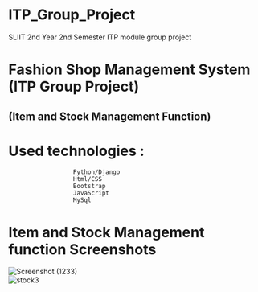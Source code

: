 # ITP_Group_Project
SLIIT 2nd Year 2nd Semester ITP module group project

# Fashion Shop Management System (ITP Group Project) 
## (Item and Stock Management Function) 
# Used technologies :
                      Python/Django
                      Html/CSS
                      Bootstrap
                      JavaScript
                      MySql
                    
                      
                      
  # Item and Stock Management function Screenshots


![Screenshot (1233)](https://user-images.githubusercontent.com/123579828/215286108-0c45b066-d383-4e00-9fb3-848398eae567.png)
</br>
![stock3](https://user-images.githubusercontent.com/123579828/215552190-685bd903-3aed-4226-b577-1df9ff4f9785.PNG)



